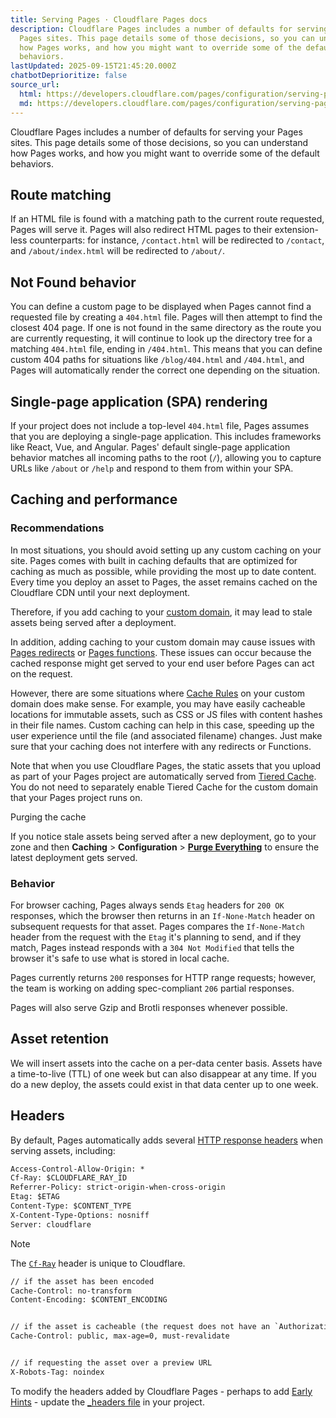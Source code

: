 ```yaml
---
title: Serving Pages · Cloudflare Pages docs
description: Cloudflare Pages includes a number of defaults for serving your
  Pages sites. This page details some of those decisions, so you can understand
  how Pages works, and how you might want to override some of the default
  behaviors.
lastUpdated: 2025-09-15T21:45:20.000Z
chatbotDeprioritize: false
source_url:
  html: https://developers.cloudflare.com/pages/configuration/serving-pages/
  md: https://developers.cloudflare.com/pages/configuration/serving-pages/index.md
---
```


Cloudflare Pages includes a number of defaults for serving your Pages sites. This page details some of those decisions, so you can understand how Pages works, and how you might want to override some of the default behaviors.

## Route matching

If an HTML file is found with a matching path to the current route requested, Pages will serve it. Pages will also redirect HTML pages to their extension-less counterparts: for instance, `/contact.html` will be redirected to `/contact`, and `/about/index.html` will be redirected to `/about/`.

## Not Found behavior

You can define a custom page to be displayed when Pages cannot find a requested file by creating a `404.html` file. Pages will then attempt to find the closest 404 page. If one is not found in the same directory as the route you are currently requesting, it will continue to look up the directory tree for a matching `404.html` file, ending in `/404.html`. This means that you can define custom 404 paths for situations like `/blog/404.html` and `/404.html`, and Pages will automatically render the correct one depending on the situation.

## Single-page application (SPA) rendering

If your project does not include a top-level `404.html` file, Pages assumes that you are deploying a single-page application. This includes frameworks like React, Vue, and Angular. Pages' default single-page application behavior matches all incoming paths to the root (`/`), allowing you to capture URLs like `/about` or `/help` and respond to them from within your SPA.

## Caching and performance

### Recommendations

In most situations, you should avoid setting up any custom caching on your site. Pages comes with built in caching defaults that are optimized for caching as much as possible, while providing the most up to date content. Every time you deploy an asset to Pages, the asset remains cached on the Cloudflare CDN until your next deployment.

Therefore, if you add caching to your [custom domain](https://developers.cloudflare.com/pages/configuration/custom-domains/), it may lead to stale assets being served after a deployment.

In addition, adding caching to your custom domain may cause issues with [Pages redirects](https://developers.cloudflare.com/pages/configuration/redirects/) or [Pages functions](https://developers.cloudflare.com/pages/functions/). These issues can occur because the cached response might get served to your end user before Pages can act on the request.

However, there are some situations where [Cache Rules](https://developers.cloudflare.com/cache/how-to/cache-rules/) on your custom domain does make sense. For example, you may have easily cacheable locations for immutable assets, such as CSS or JS files with content hashes in their file names. Custom caching can help in this case, speeding up the user experience until the file (and associated filename) changes. Just make sure that your caching does not interfere with any redirects or Functions.

Note that when you use Cloudflare Pages, the static assets that you upload as part of your Pages project are automatically served from [Tiered Cache](https://developers.cloudflare.com/cache/how-to/tiered-cache/). You do not need to separately enable Tiered Cache for the custom domain that your Pages project runs on.

Purging the cache

If you notice stale assets being served after a new deployment, go to your zone and then **Caching** > **Configuration** > [**Purge Everything**](https://developers.cloudflare.com/cache/how-to/purge-cache/purge-everything/) to ensure the latest deployment gets served.

### Behavior

For browser caching, Pages always sends `Etag` headers for `200 OK` responses, which the browser then returns in an `If-None-Match` header on subsequent requests for that asset. Pages compares the `If-None-Match` header from the request with the `Etag` it's planning to send, and if they match, Pages instead responds with a `304 Not Modified` that tells the browser it's safe to use what is stored in local cache.

Pages currently returns `200` responses for HTTP range requests; however, the team is working on adding spec-compliant `206` partial responses.

Pages will also serve Gzip and Brotli responses whenever possible.

## Asset retention

We will insert assets into the cache on a per-data center basis. Assets have a time-to-live (TTL) of one week but can also disappear at any time. If you do a new deploy, the assets could exist in that data center up to one week.

## Headers

By default, Pages automatically adds several [HTTP response headers](https://developer.mozilla.org/en-US/docs/Glossary/Response_header) when serving assets, including:

```txt
Access-Control-Allow-Origin: *
Cf-Ray: $CLOUDFLARE_RAY_ID
Referrer-Policy: strict-origin-when-cross-origin
Etag: $ETAG
Content-Type: $CONTENT_TYPE
X-Content-Type-Options: nosniff
Server: cloudflare
```

Note

The [`Cf-Ray`](https://developers.cloudflare.com/fundamentals/reference/cloudflare-ray-id/) header is unique to Cloudflare.

```txt
// if the asset has been encoded
Cache-Control: no-transform
Content-Encoding: $CONTENT_ENCODING


// if the asset is cacheable (the request does not have an `Authorization` or `Range` header)
Cache-Control: public, max-age=0, must-revalidate


// if requesting the asset over a preview URL
X-Robots-Tag: noindex
```

To modify the headers added by Cloudflare Pages - perhaps to add [Early Hints](https://developers.cloudflare.com/pages/configuration/early-hints/) - update the [\_headers file](https://developers.cloudflare.com/pages/configuration/headers/) in your project.
